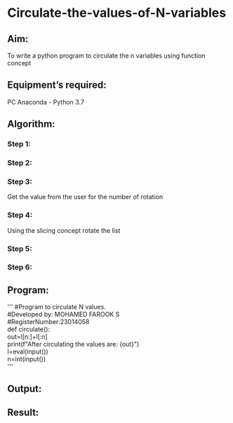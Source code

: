 # Circulate-the-values-of-N-variables
## Aim:
To write a python program to circulate the n variables using function concept
## Equipment’s required:
PC
Anaconda - Python 3.7
## Algorithm: 
### Step 1: 
### Step 2: 
### Step 3: 
Get the value from the user for the number of rotation
### Step 4: 
Using the slicing concept rotate the list

### Step 5: 
### Step 6: 
## Program:
'''
#Program to circulate N values.<br>
#Developed by: MOHAMED FAROOK S<br>
#RegisterNumber:23014058<br>
def circulate():<br>
    out=l[n:]+l[:n]<br>
    print(f"After circulating the values are: {out}")<br>
l=eval(input())<br>
n=int(input())<br>
'''
## Output:


## Result:
